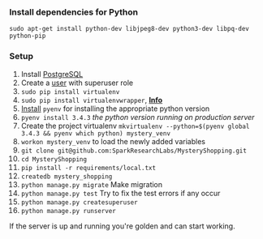 ### Install dependencies for Python

```
sudo apt-get install python-dev libjpeg8-dev python3-dev libpq-dev python-pip
```

### Setup

1. Install [PostgreSQL](https://help.ubuntu.com/community/PostgreSQL#Installation)
2. Create a [user](https://help.ubuntu.com/community/PostgreSQL#Alternative_Server_Setup) with superuser role
3. `sudo pip install virtualenv`
4. `sudo pip install virtualenvwrapper`, **[Info](https://virtualenvwrapper.readthedocs.io/en/latest/)**
5. [Install](https://github.com/yyuu/pyenv-installer) `pyenv` for installing the appropriate python version
6. `pyenv install 3.4.3` *the python version running on production server*
7. Create the project virtualenv `mkvirtualenv --python=$(pyenv global 3.4.3 && pyenv which python) mystery_venv`
8. `workon mystery_venv` to load the newly added variables
9. `git clone git@github.com:SparkResearchLabs/MysteryShopping.git`
10. `cd MysteryShopping`
11. `pip install -r requirements/local.txt`
12. `createdb mystery_shopping`
13. `python manage.py migrate` Make migration
14. `python manage.py test` Try to fix the test errors if any occur
15. `python manage.py createsuperuser`
16. `python manage.py runserver`

If the server is up and running you're golden and can start working.
